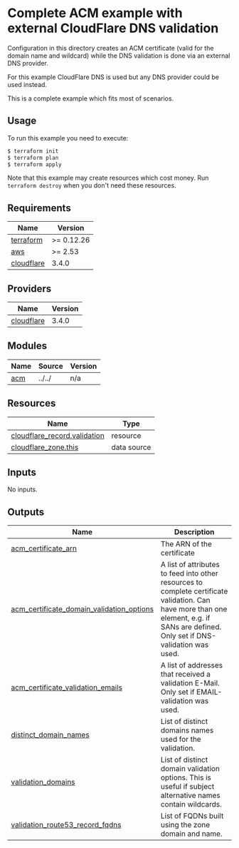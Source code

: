 # Complete ACM example with external CloudFlare DNS validation

Configuration in this directory creates an ACM certificate (valid for the domain name and wildcard) while the DNS validation is done via an external DNS provider.

For this example CloudFlare DNS is used but any DNS provider could be used instead.

This is a complete example which fits most of scenarios.

## Usage

To run this example you need to execute:

```bash
$ terraform init
$ terraform plan
$ terraform apply
```

Note that this example may create resources which cost money. Run `terraform destroy` when you don't need these resources.

<!-- BEGINNING OF PRE-COMMIT-TERRAFORM DOCS HOOK -->
## Requirements

| Name | Version |
|------|---------|
| <a name="requirement_terraform"></a> [terraform](#requirement\_terraform) | >= 0.12.26 |
| <a name="requirement_aws"></a> [aws](#requirement\_aws) | >= 2.53 |
| <a name="requirement_cloudflare"></a> [cloudflare](#requirement\_cloudflare) | 3.4.0 |

## Providers

| Name | Version |
|------|---------|
| <a name="provider_cloudflare"></a> [cloudflare](#provider\_cloudflare) | 3.4.0 |

## Modules

| Name | Source | Version |
|------|--------|---------|
| <a name="module_acm"></a> [acm](#module\_acm) | ../../ | n/a |

## Resources

| Name | Type |
|------|------|
| [cloudflare_record.validation](https://registry.terraform.io/providers/cloudflare/cloudflare/3.4.0/docs/resources/record) | resource |
| [cloudflare_zone.this](https://registry.terraform.io/providers/cloudflare/cloudflare/3.4.0/docs/data-sources/zone) | data source |

## Inputs

No inputs.

## Outputs

| Name | Description |
|------|-------------|
| <a name="output_acm_certificate_arn"></a> [acm\_certificate\_arn](#output\_acm\_certificate\_arn) | The ARN of the certificate |
| <a name="output_acm_certificate_domain_validation_options"></a> [acm\_certificate\_domain\_validation\_options](#output\_acm\_certificate\_domain\_validation\_options) | A list of attributes to feed into other resources to complete certificate validation. Can have more than one element, e.g. if SANs are defined. Only set if DNS-validation was used. |
| <a name="output_acm_certificate_validation_emails"></a> [acm\_certificate\_validation\_emails](#output\_acm\_certificate\_validation\_emails) | A list of addresses that received a validation E-Mail. Only set if EMAIL-validation was used. |
| <a name="output_distinct_domain_names"></a> [distinct\_domain\_names](#output\_distinct\_domain\_names) | List of distinct domains names used for the validation. |
| <a name="output_validation_domains"></a> [validation\_domains](#output\_validation\_domains) | List of distinct domain validation options. This is useful if subject alternative names contain wildcards. |
| <a name="output_validation_route53_record_fqdns"></a> [validation\_route53\_record\_fqdns](#output\_validation\_route53\_record\_fqdns) | List of FQDNs built using the zone domain and name. |
<!-- END OF PRE-COMMIT-TERRAFORM DOCS HOOK -->
